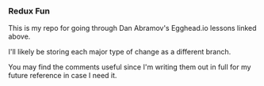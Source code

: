 ### Redux Fun

This is my repo for going through Dan Abramov's Egghead.io lessons linked above.

I'll likely be storing each major type of change as a different branch.

You may find the comments useful since I'm writing them out in full for my future reference in case I need it.
